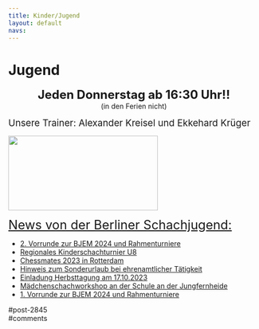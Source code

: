 ```yaml
---
title: Kinder/Jugend 
layout: default
navs:
---
```

<div class="post-2845 page type-page status-publish hentry" id="post-2845">
<h1 class="entry-title">Jugend</h1>
<div class="entry-content">
<p style="text-align: center;"><strong><span style="font-size: 18pt;">Jeden Donnerstag ab 16:30 Uhr!!</span><br/>
</strong>(in den Ferien nicht)</p>
<p><span style="font-size: 14pt;">Unsere Trainer: Alexander Kreisel und Ekkehard Krüger</span></p>
<p><a href="https://www.narva-schach.de/wordpress/wp-content/uploads/2018/03/0002farbe.jpg"><img alt="" class="size-medium wp-image-3899 aligncenter" decoding="async" height="150" sizes="(max-width: 300px) 100vw, 300px" src="https://www.narva-schach.de/wordpress/wp-content/uploads/2018/03/0002farbe-300x150.jpg" srcset="https://www.narva-schach.de/wordpress/wp-content/uploads/2018/03/0002farbe-300x150.jpg 300w, https://www.narva-schach.de/wordpress/wp-content/uploads/2018/03/0002farbe-768x384.jpg 768w, https://www.narva-schach.de/wordpress/wp-content/uploads/2018/03/0002farbe-1024x512.jpg 1024w, https://www.narva-schach.de/wordpress/wp-content/uploads/2018/03/0002farbe.jpg 1184w" width="300"/></a></p>
<p><span style="text-decoration-line: underline; font-size: 1.8em;">News von der Berliner Schachjugend:</span></p>
<ul><!--via SimplePie with RSSImport--><li><a href="https://www.schachjugend-in-berlin.de/2-vorrunde-zur-bjem-2024-und-rahmenturniere/" title="2. Vorrunde zur BJEM 2024 und Rahmenturniere">2. Vorrunde zur BJEM 2024 und Rahmenturniere</a></li><li><a href="https://www.schachjugend-in-berlin.de/regionales-kinder-sichtungsturnier-u8/" title="Regionales Kinderschachturnier U8">Regionales Kinderschachturnier U8</a></li><li><a href="https://www.schachjugend-in-berlin.de/chessmates-2023-in-rotterdam/" title="Chessmates 2023 in Rotterdam">Chessmates 2023 in Rotterdam</a></li><li><a href="https://www.schachjugend-in-berlin.de/hinweis-zum-sonderurlaub-bei-ehrenamtlicher-taetigkeit/" title="Hinweis zum Sonderurlaub bei ehrenamtlicher Tätigkeit">Hinweis zum Sonderurlaub bei ehrenamtlicher Tätigkeit</a></li><li><a href="https://www.schachjugend-in-berlin.de/einladung-herbsttagung-am-17-10-2023/" title="Einladung Herbsttagung am 17.10.2023">Einladung Herbsttagung am 17.10.2023</a></li><li><a href="https://www.schachjugend-in-berlin.de/maedchenschachworkshop-an-der-schule-an-der-jungfernheide/" title="Mädchenschachworkshop an der Schule an der Jungfernheide">Mädchenschachworkshop an der Schule an der Jungfernheide</a></li><li><a href="https://www.schachjugend-in-berlin.de/1-vorrunde-zur-bjem-2024-und-rahmenturniere/" title="1. Vorrunde zur BJEM 2024 und Rahmenturniere">1. Vorrunde zur BJEM 2024 und Rahmenturniere</a></li></ul>
</div><!-- .entry-content -->
</div> #post-2845 
<div id="comments">
</div> #comments 
